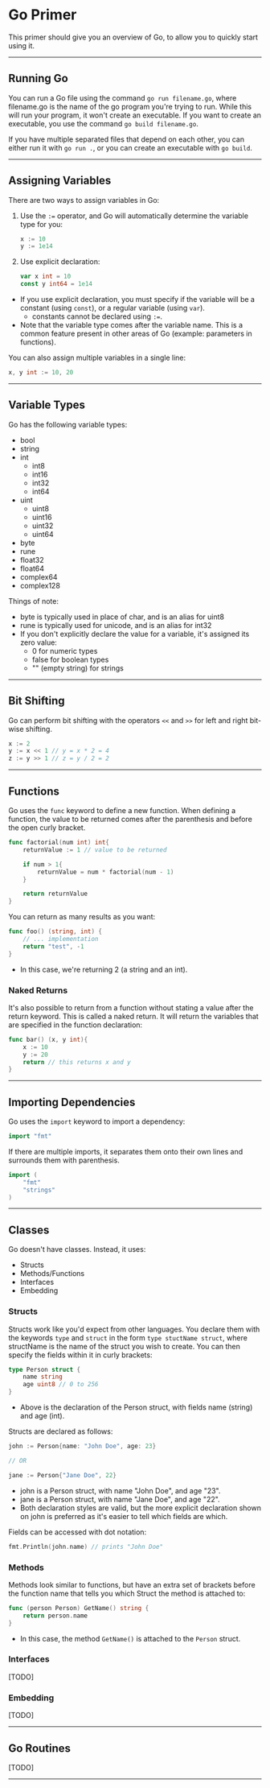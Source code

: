 Go Primer
=========

This primer should give you an overview of Go, to allow you to quickly start
using it.

---

Running Go
----------

You can run a Go file using the command `go run filename.go`, where filename.go
is the name of the go program you're trying to run.  While this will run your
program, it won't create an executable.  If you want to create an executable,
you use the command `go build filename.go`.

If you have multiple separated files that depend on each other, you can either
run it with `go run .`, or you can create an executable with `go build`.

---

Assigning Variables
-------------------

There are two ways to assign variables in Go:

1. Use the `:=` operator, and Go will automatically determine the variable
type for you:

    ```go
    x := 10
    y := 1e14
    ```

2. Use explicit declaration:

    ```go
    var x int = 10
    const y int64 = 1e14
    ```

- If you use explicit declaration, you must specify if the variable will be a
constant (using `const`), or a regular variable (using `var`).
  - constants cannot be declared using `:=`.
- Note that the variable type comes after the variable name.  This is a common
feature present in other areas of Go (example: parameters in functions).

You can also assign multiple variables in a single line:

```go
x, y int := 10, 20
```

---

Variable Types
--------------

Go has the following variable types:

- bool
- string
- int
  - int8
  - int16
  - int32
  - int64
- uint
  - uint8
  - uint16
  - uint32
  - uint64
- byte
- rune
- float32
- float64
- complex64
- complex128

Things of note:

- byte is typically used in place of char, and is an alias for uint8
- rune is typically used for unicode, and is an alias for int32
- If you don't explicitly declare the value for a variable, it's assigned
its zero value:
  - 0 for numeric types
  - false for boolean types
  - "" (empty string) for strings

---

Bit Shifting
------------

Go can perform bit shifting with the operators `<<` and `>>` for left and right
bit-wise shifting.

```go
x := 2
y := x << 1 // y = x * 2 = 4
z := y >> 1 // z = y / 2 = 2
```

---

Functions
---------

Go uses the `func` keyword to define a new function.  When defining a function,
the value to be returned comes after the parenthesis and before the open curly
bracket.

```go
func factorial(num int) int{
    returnValue := 1 // value to be returned

    if num > 1{
        returnValue = num * factorial(num - 1)
    }

    return returnValue
}
```

You can return as many results as you want:

```go
func foo() (string, int) {
    // ... implementation
    return "test", -1
}
```

- In this case, we're returning 2 (a string and an int).

### Naked Returns

It's also possible to return from a function without stating a value after the
return keyword.  This is called a naked return.  It will return the variables
that are specified in the function declaration:

```go
func bar() (x, y int){
    x := 10
    y := 20
    return // this returns x and y
}
```

---

Importing Dependencies
----------------------

Go uses the `import` keyword to import a dependency:

```go
import "fmt"
```

If there are multiple imports, it separates them onto their own lines and
surrounds them with parenthesis.

```go
import (
    "fmt"
    "strings"
)
```

---

Classes
-------

Go doesn't have classes.  Instead, it uses:

- Structs
- Methods/Functions
- Interfaces
- Embedding

### Structs

Structs work like you'd expect from other languages.  You declare them with
the keywords `type` and `struct` in the form `type stuctName struct`, where
structName is the name of the struct you wish to create.  You can then specify
the fields within it in curly brackets:

```go
type Person struct {
    name string
    age uint8 // 0 to 256
}
```

- Above is the declaration of the Person struct, with fields name (string) and
age (int).

Structs are declared as follows:

```go
john := Person{name: "John Doe", age: 23}

// OR

jane := Person{"Jane Doe", 22}
```

- john is a Person struct, with name "John Doe", and age "23".
- jane is a Person struct, with name "Jane Doe", and age "22".
- Both declaration styles are valid, but the more explicit declaration shown
on john is preferred as it's easier to tell which fields are which.

Fields can be accessed with dot notation:

```go
fmt.Println(john.name) // prints "John Doe"
```

### Methods

Methods look similar to functions, but have an extra set of brackets before
the function name that tells you which Struct the method is attached to:

```go
func (person Person) GetName() string {
    return person.name
}
```

- In this case, the method `GetName()` is attached to the `Person` struct.

### Interfaces

[TODO]

### Embedding

[TODO]

---

Go Routines
-----------

[TODO]

---
